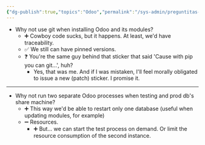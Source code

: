 ```yaml
---
{"dg-publish":true,"topics":"Odoo","permalink":"/sys-admin/preguntitas-sobre-odoo/","dgPassFrontmatter":true}
---
```


- Why not use git when installing Odoo and its modules?
	- ➕ Cowboy code sucks, but it happens. At least, we'd have traceability.
	- ✅ We still can have pinned versions.
	- ❓ You're the same guy behind that sticker that said 'Cause with pip you can git…', huh?
		- Yes, that was me. And if I was mistaken, I'll feel morally obligated to issue a new (patch) sticker. I promise it.
---
-  Why not run two separate Odoo processes when testing and prod db's share machine?
	- ➕ This way we'd be able to restart only one database (useful when updating modules, for example)
	- ➖ Resources.
		- ➕ But… we can start the test process on demand. Or limit the resource consumption of the second instance.